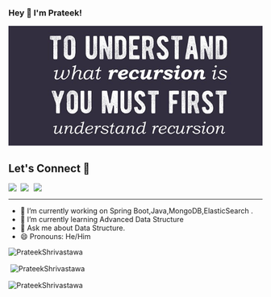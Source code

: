 ### Hey 👋 I'm Prateek!

<!-- <a href="https://www.linkedin.com/in/prateekshrivastawa/">
  <img align="left" width="24px" src="https://cdn.jsdelivr.net/npm/simple-icons@v3/icons/linkedin.svg"  />
</a>
<a href="mailto:prateeksri@gmail.com">
  <img align="left" width="26px" src="https://cdn.jsdelivr.net/npm/simple-icons@v3/icons/gmail.svg" />
</a>
<a href="https://codingwithprateek1.blogspot.com/">
  <img align="left" width="26px" src="https://cdn.jsdelivr.net/npm/simple-icons@v3/icons/medium.svg" />
</a>
<hr> -->
![meme](https://github.com/PrateekShrivastawa/prateekShrivastawa/blob/main/recursion.png)

## Let's Connect 🙌

 <a href="https://www.linkedin.com/in/prateekshrivastawa/">
  <img align="left" width="24px" src="https://cdn.jsdelivr.net/npm/simple-icons@v3/icons/linkedin.svg"  />
</a>
<a href="mailto:prateeksri1217@gmail.com">
  <img align="left" width="26px" src="https://cdn.jsdelivr.net/npm/simple-icons@v3/icons/gmail.svg" />
</a>
<a href="https://codingwithprateek1.blogspot.com/">
  <img align="left" width="26px" src="https://cdn.jsdelivr.net/npm/simple-icons@v3/icons/medium.svg" />
</a>
<br />


---
- 🔭 I’m currently working on Spring Boot,Java,MongoDB,ElasticSearch .
- 🌱 I’m currently learning Advanced Data Structure
- 💬 Ask me about Data Structure.
- 😄 Pronouns: He/Him

<p align="left"><img src="https://komarev.com/ghpvc/?username=PrateekShrivastawa" alt="PrateekShrivastawa"/> </p>

<p>&nbsp;<img align="center" src="https://github-readme-stats.vercel.app/api?username=PrateekShrivastawa&show_icons=true&locale=en" alt="PrateekShrivastawa" /></p>

<p><img align="center" src="https://github-readme-streak-stats.herokuapp.com/?user=PrateekShrivastawa&" alt="PrateekShrivastawa" /></p>
